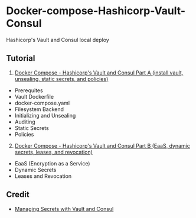# Docker-compose-Hashicorp-Vault-Consul
Hashicorp's Vault and Consul local deploy 

## Tutorial

1. [Docker Compose - Hashicorp's Vault and Consul Part A (install vault, unsealing, static secrets, and policies)](https://bogotobogo.com/DevOps/Docker/Docker-Vault-Consul.php) 

* Prerequites
* Vault Dockerfile
* docker-compose.yaml
* Filesystem Backend
* Initializing and Unsealing
* Auditing
* Static Secrets
* Policies

2. [Docker Compose - Hashicorp's Vault and Consul Part B (EaaS, dynamic secrets, leases, and revocation)](https://bogotobogo.com/DevOps/Docker/Docker-Vault-Consul-B.php) 

* EaaS (Encryption as a Service)
* Dynamic Secrets
* Leases and Revocation


## Credit
* [Managing Secrets with Vault and Consul](https://testdriven.io/blog/managing-secrets-with-vault-and-consul/)

